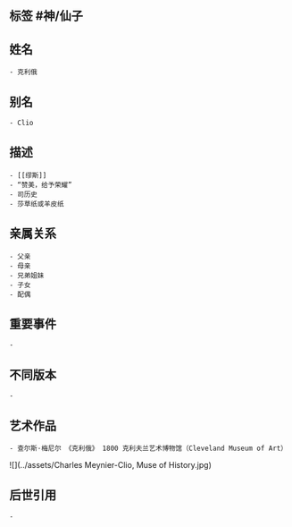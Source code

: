 ## 标签  #神/仙子
## 姓名
	- 克利俄
## 别名
	- Clio
## 描述
	- [[缪斯]]
	- “赞美，给予荣耀”
	- 司历史
	- 莎草纸或羊皮纸
## 亲属关系
	- 父亲
	- 母亲
	- 兄弟姐妹
	- 子女
	- 配偶
## 重要事件
	-
## 不同版本
	-
## 艺术作品
	- 查尔斯·梅尼尔 《克利俄》 1800 克利夫兰艺术博物馆（Cleveland Museum of Art）
 ![](../assets/Charles Meynier-Clio, Muse of History.jpg)
## 后世引用
	-

